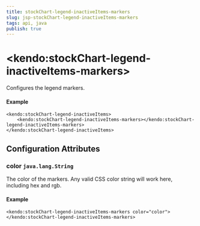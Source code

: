 ```yaml
---
title: stockChart-legend-inactiveItems-markers
slug: jsp-stockChart-legend-inactiveItems-markers
tags: api, java
publish: true
---
```


# \<kendo:stockChart-legend-inactiveItems-markers\>

Configures the legend markers.

#### Example
    <kendo:stockChart-legend-inactiveItems>
        <kendo:stockChart-legend-inactiveItems-markers></kendo:stockChart-legend-inactiveItems-markers>
    </kendo:stockChart-legend-inactiveItems>

## Configuration Attributes

### color `java.lang.String`

The color of the markers.
Any valid CSS color string will work here, including hex and rgb.

#### Example
    <kendo:stockChart-legend-inactiveItems-markers color="color">
    </kendo:stockChart-legend-inactiveItems-markers>


